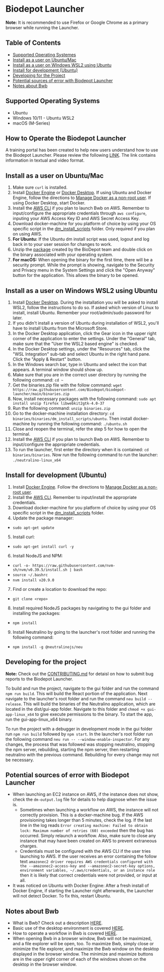 # Biodepot Launcher

**Note:** It is recommended to use Firefox or Google Chrome as a primary browser while running the Launcher.

## Table of Contents
- [Supported Operating Systemes](#supported-operating-systems)
- [Install as a user on Ubuntu/Mac](#install-as-a-user-on-ubuntumac)
- [Install as a user on WIndows WSL2 using Ubuntu](#install-as-a-user-on-windows-wsl2-using-ubuntu)
- [Install for development (Ubuntu)](#install-for-development-ubuntu)
- [Developing for the Project](#developing-for-the-project)
- [Potential sources of error with Biodepot Launcher](#potential-sources-of-error-with-biodepot-launcher)
- [Notes about Bwb](#notes-about-bwb)

## Supported Operating Systems
- Ubuntu
- Windows 10/11 - Ubuntu WSL2
- macOS (M-Series)

## How to Operate the Biodepot Launcher
A training portal has been created to help new users understand how to use the Biodepot Launcher.  Please review the following [LINK](https://biodepot.github.io/training/running_bwb/bwb_launcher/).  The link contains information in textual and video format.

## Install as a user on Ubuntu/Mac
1. Make sure `curl` is installed.
2. Install [Docker Engine](https://docs.docker.com/engine/install/) or [Docker Desktop](https://docs.docker.com/desktop/).  If using Ubuntu and Docker Engine, follow the directions to [Manage Docker as a non-root user](https://docs.docker.com/engine/install/linux-postinstall/#manage-docker-as-a-non-root-user).  If using Docker Desktop, start Docker.
3. Install the [AWS CLI](https://docs.aws.amazon.com/cli/latest/userguide/getting-started-install.html) if you plan to launch Bwb on AWS.  Remember to input/configure the appropriate credentials through `aws configure`, inputing your AWS Access Key ID and AWS Secret Access Key.
4. Download docker-machine for you platform of choice by using your OS specific script in the [dm_install_scripts](https://github.com/BioDepot/biodepot-launcher/tree/main/dm_install_scripts) folder.  Only required if you plan on using AWS.
5. **For Ubuntu:** If the Ubuntu dm install script was used, logout and log back in to your user session for changes to work.
6. Unzip the [package](https://raw.githubusercontent.com/Biodepot/biodepot-launcher/main/binaries.zip) created by the BioDepot team and double click on the binary associated with your operating system.
7. **For macOS:** When opening the binary for the first time, there will be a security prompt.  While the prompt is showing, navigate to the Security and Privacy menu in the System Settings and click the "Open Anyway" button for the application.  This allows the binary to be opened.

## Install as a user on Windows WSL2 using Ubuntu
1. Install [Docker Desktop](https://docs.docker.com/desktop/).  During the installation you will be asked to install WSL2, follow the instructions to do so.  If asked which version of Linux to install, install Ubuntu.  Remember your root/admin/sudo password for later.
2. If you didn't install a version of Ubuntu during installation of WSL2, you'll have to install Ubuntu from the Microsoft Store.
3. In the Docker Desktop application, click the Gear icon in the upper right corner of the application to enter the settings.  Under the "General" tab, make sure that the "User the WSL2 based engine" is checked.
4. In the Docker Desktop settings, under the "Resources" tab, click the "WSL Integration" sub-tab and select Ubuntu in the right hand pane.  Click the "Apply & Restart" button.
5. In the Windows search bar, type in Ubuntu and select the icon that appears.  A terminal window should show up.
6. Make sure that you are in the correct user directory by running the following command: `cd ~`
7. Get the binaries.zip file with the follow command: `wget https://raw.githubusercontent.com/Biodepot/biodepot-launcher/main/binaries.zip`
8. Now, install necessary packages with the following command: `sudo apt install unzip firefox libwebkit2gtk-4.0-37`
9. Run the following command: `unzip binaries.zip`
10. Go to the docker-machine installation directory: `cd binaries/binaries/dm_install_scripts/ubuntu`.  Then install docker-machine by running the following command: `./ubuntu.sh`
11. Close and reopen the terminal, refer the step 5 for how to open the terminal.
12. Install the [AWS CLI](https://docs.aws.amazon.com/cli/latest/userguide/getting-started-install.html) if you plan to launch Bwb on AWS.  Remember to input/configure the appropriate credentials.
13. To run the launcher, first enter the directory when it is contained: `cd binaries/binaries`.  Now run the following command to run the launcher: `./neutralino-linux_x64`

## Install for development (Ubuntu)
1. Install [Docker Engine](https://docs.docker.com/engine/install/).  Follow the directions to [Manage Docker as a non-root user](https://docs.docker.com/engine/install/linux-postinstall/#manage-docker-as-a-non-root-user).
2. Install the [AWS CLI](https://docs.aws.amazon.com/cli/latest/userguide/getting-started-install.html).  Remember to input/install the appropriate credentials.
3. Download docker-machine for you platform of choice by using your OS specific script in the [dm_install_scripts](https://github.com/BioDepot/biodepot-launcher/tree/main/dm_install_scripts) folder.
4. Update the package manager:
  - `sudo apt-get update`
5. Install curl:
  - `sudo apt-get install curl -y`
6. Install NodeJS and NPM:
  - `curl -o- https://raw.githubusercontent.com/nvm-sh/nvm/v0.39.5/install.sh | bash`
  - `source ~/.bashrc`
  - `nvm install v20.9.0`
7. Find or create a location to download the repo:
  - `git clone <repo>`
8. Install required NodeJS packages by navigating to the gui folder and installing the packages:
  - `npm install`
9. Install Neutralino by going to the launcher's root folder and running the following command:
  - `npm install -g @neutralinojs/neu`

## Developing for the project
**Note:** Check out the [CONTRIBUTING.md](CONTRIBUTING.md) for detaisl on how to submit bug reports to the Biodepot Launcher.

To build and run the project, navigate to the gui folder and run the command `npm run build`.  This will build the React portion of the application.  Next navigate to the launcher's root folder and run the command `neu build --release`.  This will build the binaries of the Neutralino application, which are located in the dist/gui-app folder.  Navigate to this folder and `chmod +x gui-app-linux_x64` to give execute permissions to the binary.  To start the app, run the gui-app-linux_x64 binary.

To run the project with a debugger in development mode in the gui folder run `npm run build` followed by `npm start`.  In the launcher's root folder run the following command `neu run -- --window-enable-inspector`.  For any changes, the process that was followed was stopping neutralino, stopping the npm server, rebuilding, starting the npm server, then restarting neutralino with the previous command.  Rebuilding for every change may not be necessary.

## Potential sources of error with Biodepot Launcher
- When launching an EC2 instance on AWS, if the instance does not show, check the `dm-output.log` file for details to help diagnose when the issue is.
  - Sometimes when launching a workflow on AWS, the instance will not correctly provision.  This is a docker-machine bug.  If the AWS provisioning takes longer than 5 minutes, check the log.  If the last line in the log reads `Error creating machine: Failed to obtain lock: Maximum number of retries (60) exceeded` then the bug has occurred.  Simply relaunch a workflow.  Also, make sure to close any instance that may have been created on AWS to prevent extraneous charges.
  - Credentials must be configured with the AWS CLI if the user tries launching to AWS.  If the user receives an error containing the follow text `amazonec2 driver requires AWS credentials configured with the --amazonec2-access-key and --amazonec2-secret-key options, environment variables, ~/.aws/credentials, or an instance role` then it is likely that correct credentials were not provided, or input at all.
- It was noticed on Ubuntu with Docker Engine:  After a fresh install of Docker Engine, if starting the Launcher right afterwards, the Launcher will not detect Docker.  To fix this, restart Ubuntu.

## Notes about Bwb
- What is Bwb?  Check out a description [HERE](https://biodepot.github.io/training/basic_training/bwb/).
- Basic use of the desktop environment is covered [HERE](https://biodepot.github.io/training/basic_training/desk_env/).
- How to operate a workflow in Bwb is covered [HERE]().
- When opening Bwb in a browser window, Bwb will not be maximized, and a file explorer will be open, too.  To maximize Bwb, simply close or minimize the file explorer, and maximize the Bwb window on the desktop displayed in the browser window.  The minimize and maximize buttons are in the upper right corner of each of the windows shown on the desktop in the browser window.
